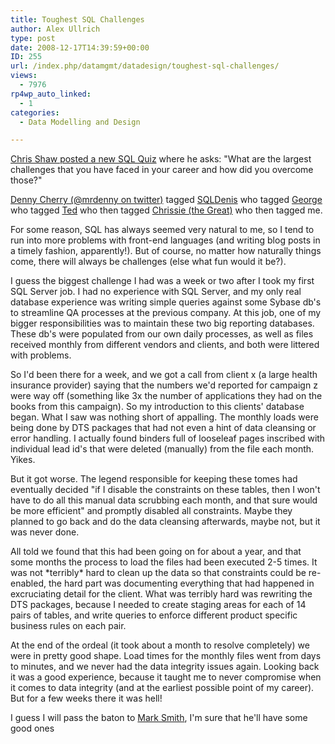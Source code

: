 ```yaml
---
title: Toughest SQL Challenges
author: Alex Ullrich
type: post
date: 2008-12-17T14:39:59+00:00
ID: 255
url: /index.php/datamgmt/datadesign/toughest-sql-challenges/
views:
  - 7976
rp4wp_auto_linked:
  - 1
categories:
  - Data Modelling and Design

---
```

[Chris Shaw posted a new SQL Quiz][1] where he asks: "What are the largest challenges that you have faced in your career and how did you overcome those?"

[Denny Cherry (@mrdenny on twitter)][2] tagged [SQLDenis][3] who tagged [George][4] who tagged [Ted][5] who then tagged [Chrissie (the Great)][6] who then tagged me.

For some reason, SQL has always seemed very natural to me, so I tend to run into more problems with front-end languages (and writing blog posts in a timely fashion, apparently!). But of course, no matter how naturally things come, there will always be challenges (else what fun would it be?).

I guess the biggest challenge I had was a week or two after I took my first SQL Server job. I had no experience with SQL Server, and my only real database experience was writing simple queries against some Sybase db's to streamline QA processes at the previous company. At this job, one of my bigger responsibilities was to maintain these two big reporting databases. These db's were populated from our own daily processes, as well as files received monthly from different vendors and clients, and both were littered with problems. 

So I'd been there for a week, and we got a call from client x (a large health insurance provider) saying that the numbers we'd reported for campaign z were way off (something like 3x the number of applications they had on the books from this campaign). So my introduction to this clients' database began. What I saw was nothing short of appalling. The monthly loads were being done by DTS packages that had not even a hint of data cleansing or error handling. I actually found binders full of looseleaf pages inscribed with individual lead id's that were deleted (manually) from the file each month. Yikes.

But it got worse. The legend responsible for keeping these tomes had eventually decided "if I disable the constraints on these tables, then I won't have to do all this manual data scrubbing each month, and that sure would be more efficient" and promptly disabled all constraints. Maybe they planned to go back and do the data cleansing afterwards, maybe not, but it was never done.

All told we found that this had been going on for about a year, and that some months the process to load the files had been executed 2-5 times. It was not \*terribly\* hard to clean up the data so that constraints could be re-enabled, the hard part was documenting everything that had happened in excruciating detail for the client. What was terribly hard was rewriting the DTS packages, because I needed to create staging areas for each of 14 pairs of tables, and write queries to enforce different product specific business rules on each pair. 

At the end of the ordeal (it took about a month to resolve completely) we were in pretty good shape. Load times for the monthly files went from days to minutes, and we never had the data integrity issues again. Looking back it was a good experience, because it taught me to never compromise when it comes to data integrity (and at the earliest possible point of my career). But for a few weeks there it was hell!

I guess I will pass the baton to [Mark Smith][7], I'm sure that he'll have some good ones

 [1]: http://chrisshaw.wordpress.com/2008/12/09/sql-quiz-part-2-2/
 [2]: http://itknowledgeexchange.techtarget.com/sql-server
 [3]: http://sqlblog.com/blogs/denis_gobo/archive/2008/12/09/10409.aspx
 [4]: /index.php/ITProfessionals/ProjectManagement/sql-quiz-toughest-challenges
 [5]: /index.php/ITProfessionals/EthicsIT/an-ego-will-only-hurt-you-toughest-chall
 [6]: /index.php/DesktopDev/MSTech/challenges
 [7]: http://aspnetlibrary.com/